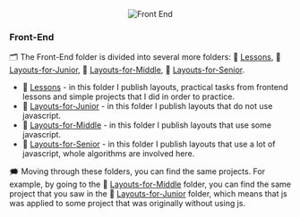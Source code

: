 <div id="badges" align="center">
  <img src="https://media.giphy.com/media/ZDTbix65Me1YDNLDF3/giphy.gif" alt="Front End"/>
</div>

### Front-End

:card_index_dividers: The Front-End folder is divided into several more folders: :file_folder: <a href="https://github.com/OlehLy/Lessons-and-Practice/tree/main/Front-end/Lessons">Lessons</a>, :file_folder: <a href="https://github.com/OlehLy/Lessons-and-Practice/tree/main/Front-end/Layouts-for-Junior">Layouts-for-Junior</a>, :file_folder: <a href="https://github.com/OlehLy/Lessons-and-Practice/tree/main/Front-end/Layouts-for-Middle">Layouts-for-Middle</a>, :file_folder: <a href="https://github.com/OlehLy/Lessons-and-Practice/tree/main/Front-end/Layouts-for-Senior">Layouts-for-Senior</a>.


  - :file_folder: <a href="https://github.com/OlehLy/Lessons-and-Practice/tree/main/Front-end/Lessons">Lessons</a> - in this folder I publish layouts, practical tasks from frontend lessons and simple projects that I did in order to practice.
  - :file_folder: <a href="https://github.com/OlehLy/Lessons-and-Practice/tree/main/Front-end/Layouts-for-Junior">Layouts-for-Junior</a> - in this folder I publish layouts that do not use javascript.
  - :file_folder: <a href="https://github.com/OlehLy/Lessons-and-Practice/tree/main/Front-end/Layouts-for-Middle">Layouts-for-Middle</a> - in this folder I publish layouts that use some javascript.
  - :file_folder: <a href="https://github.com/OlehLy/Lessons-and-Practice/tree/main/Front-end/Layouts-for-Senior">Layouts-for-Senior</a> - in this folder I publish layouts that use a lot of javascript, whole algorithms are involved here.

:right_anger_bubble: Moving through these folders, you can find the same projects. For example, by going to the :file_folder: <a href="https://github.com/OlehLy/Lessons-and-Practice/tree/main/Front-end/Layouts-for-Middle">Layouts-for-Middle</a> folder, you can find the same project that you saw in the :file_folder: <a href="https://github.com/OlehLy/Lessons-and-Practice/tree/main/Front-end/Layouts-for-Junior">Layouts-for-Junior</a> folder, which means that js was applied to some project that was originally without using js.
